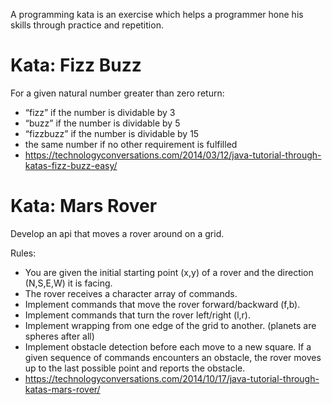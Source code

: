 A programming kata is an exercise which helps a programmer hone his skills through practice and repetition.

# Kata: Fizz Buzz
For a given natural number greater than zero return:  
* “fizz” if the number is dividable by 3  
* “buzz” if the number is dividable by 5  
* “fizzbuzz” if the number is dividable by 15  
* the same number if no other requirement is fulfilled 
* https://technologyconversations.com/2014/03/12/java-tutorial-through-katas-fizz-buzz-easy/

# Kata: Mars Rover
Develop an api that moves a rover around on a grid.
  
Rules:
  
* You are given the initial starting point (x,y) of a rover and the direction (N,S,E,W) it is facing.
* The rover receives a character array of commands.
* Implement commands that move the rover forward/backward (f,b).
* Implement commands that turn the rover left/right (l,r).
* Implement wrapping from one edge of the grid to another. (planets are spheres after all)
* Implement obstacle detection before each move to a new square. If a given sequence of commands encounters an obstacle, the rover moves up to the last possible point and reports the obstacle.
* https://technologyconversations.com/2014/10/17/java-tutorial-through-katas-mars-rover/
